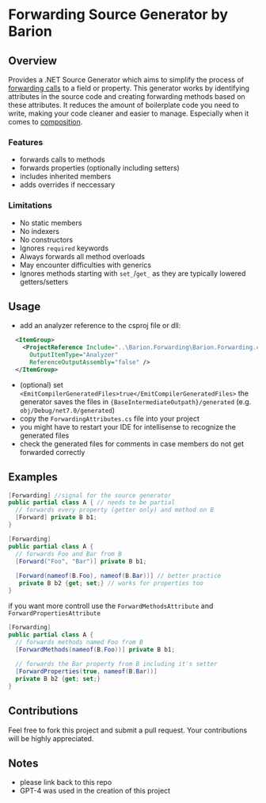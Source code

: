 # Forwarding Source Generator by Barion

## Overview
Provides a .NET Source Generator which aims to simplify the process of [forwarding calls](https://en.wikipedia.org/wiki/Forwarding_(object-oriented_programming)) to a field or property. This generator works by identifying attributes in the source code and creating forwarding methods based on these attributes. It reduces the amount of boilerplate code you need to write, making your code cleaner and easier to manage. Especially when it comes to [composition](https://en.wikipedia.org/wiki/Composition_over_inheritance).

### Features
- forwards calls to methods
- forwards properties (optionally including setters)
- includes inherited members
- adds overrides if neccessary

### Limitations
- No static members
- No indexers
- No constructors
- Ignores `required` keywords
- Always forwards all method overloads
- May encounter difficulties with generics
- Ignores methods starting with `set_`/`get_` as they are typically lowered getters/setters

## Usage
- add an analyzer reference to the csproj file or dll:
```xml
  <ItemGroup>
    <ProjectReference Include="..\Barion.Forwarding\Barion.Forwarding.csproj"
      OutputItemType="Analyzer"
      ReferenceOutputAssembly="false" />
  </ItemGroup>
```
- (optional) set `<EmitCompilerGeneratedFiles>true</EmitCompilerGeneratedFiles>` the generator saves the files in `{BaseIntermediateOutpath}/generated` (e.g. `obj/Debug/net7.0/generated`)
- copy the `ForwardingAttributes.cs` file into your project
- you might have to restart your IDE for intellisense to recognize the generated files
- check the generated files for comments in case members do not get forwarded correctly 

## Examples
```csharp
[Forwarding] //signal for the source generator
public partial class A { // needs to be partial
  // forwards every property (getter only) and method on B
  [Forward] private B b1;
}
```

```csharp
[Forwarding]
public partial class A {
  // forwards Foo and Bar from B
  [Forward("Foo", "Bar")] private B b1;
  
  [Forward(nameof(B.Foo), nameof(B.Bar))] // better practice
   private B b2 {get; set;} // works for properties too
}
```
if you  want more controll use the `ForwardMethodsAttribute` and `ForwardPropertiesAttribute`
```csharp
[Forwarding]
public partial class A {
  // forwards methods named Foo from B
  [ForwardMethods(nameof(B.Foo))] private B b1;
    
  // forwards the Bar property from B including it's setter
  [ForwardProperties(true, nameof(B.Bar))] 
  private B b2 {get; set;}
}
```

## Contributions
Feel free to fork this project and submit a pull request. Your contributions will be highly appreciated.

## Notes
- please link back to this repo
- GPT-4 was used in the creation of this project